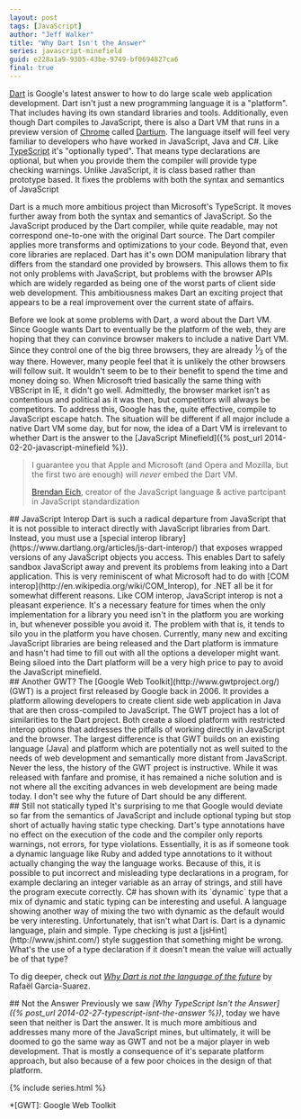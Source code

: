 ```yaml
---
layout: post
tags: [JavaScript]
author: "Jeff Walker"
title: "Why Dart Isn't the Answer"
series: javascript-minefield
guid: e228a1a9-9305-43be-9749-bf0694827ca6
final: true
---
```


[Dart](https://www.dartlang.org) is Google's latest answer to how to do large scale web application development.  Dart isn't just a new programming language it is a "platform".  That includes having its own standard libraries and tools.  Additionally, even though Dart compiles to JavaScript, there is also a Dart VM that runs in a preview version of [Chrome](https://www.google.com/chrome) called [Dartium](https://www.dartlang.org/tools/dartium/).  The language itself will feel very familiar to developers who have worked in JavaScript, Java and C#.  Like [TypeScript](http://www.typescriptlang.org) it's "optionally typed".  That means type declarations are optional, but when you provide them the compiler will provide type checking warnings.  Unlike JavaScript, it is class based rather than prototype based. It fixes the problems with both the syntax and semantics of JavaScript

Dart is a much more ambitious project than Microsoft's TypeScript.  It moves further away from both the syntax and semantics of JavaScript.  So the JavaScript produced by the Dart compiler, while quite readable, may not correspond one-to-one with the original Dart source.  The Dart compiler applies more transforms and optimizations to your code.  Beyond that, even core libraries are replaced.  Dart has it's own DOM manipulation library that differs from the standard one provided by browsers.  This allows them to fix not only problems with JavaScript, but problems with the browser APIs which are widely regarded as being one of the worst parts of client side web development. This ambitiousness makes Dart an exciting project that appears to be a real improvement over the current state of affairs.  

Before we look at some problems with Dart, a word about the Dart VM.  Since Google wants Dart to eventually be the platform of the web, they are hoping that they can convince browser makers to include a native Dart VM.  Since they control one of the big three browsers, they are already <sup>1</sup>&frasl;<sub>3</sub> of the way there.  However, many people feel that it is unlikely the other browsers will follow suit.  It wouldn't seem to be to their benefit to spend the time and money doing so.  When Microsoft tried basically the same thing with VBScript in IE, it didn't go well.  Admittedly, the browser market isn't as contentious and political as it was then, but competitors will always be competitors.  To address this, Google has the, quite effective, compile to JavaScript escape hatch.  The situation will be different if all major include a native Dart VM some day, but for now, the idea of a Dart VM is irrelevant to whether Dart is the answer to the [JavaScript Minefield]({% post_url 2014-02-20-javascript-minefield %}).

>I guarantee you that Apple and Microsoft (and Opera and Mozilla, but the first two are enough) will *never* embed the Dart VM.
>
><footer><a href="https://news.ycombinator.com/item?id=2982949">Brendan Eich</a>, creator of the JavaScript language & active partcipant in JavaScript standardization</footer>

<section markdown="1">
## JavaScript Interop
Dart is such a radical departure from JavaScript that it is not possible to interact directly with JavaScript libraries from Dart.  Instead, you must use a [special interop library](https://www.dartlang.org/articles/js-dart-interop/) that exposes wrapped versions of any JavaScript objects you access.  This enables Dart to safely sandbox JavaScript away and prevent its problems from leaking into a Dart application.  This is very reminiscent of what Microsoft had to do with [COM interop](http://en.wikipedia.org/wiki/COM_Interop), for .NET all be it for somewhat different reasons.  Like COM interop, JavaScript interop is not a pleasant experience.  It's a necessary feature for times when the only implementation for a library you need isn't in the platform you are working in, but whenever possible you avoid it.  The problem with that is, it tends to silo you in the platform you have chosen.  Currently, many new and exciting JavaScript libraries are being released and the Dart platform is immature and hasn't had time to fill out with all the options a developer might want.  Being siloed into the Dart platform will be a very high price to pay to avoid the JavaScript minefield.
</section>

<section markdown="1">
## Another GWT?
The [Google Web Toolkit](http://www.gwtproject.org/) (GWT) is a project first released by Google back in 2006.  It provides a platform allowing developers to create client side web application in Java that are then cross-compiled to JavaScript.  The GWT project has a lot of similarities to the Dart project.  Both create a siloed platform with restricted interop options that addresses the pitfalls of working directly in JavaScript and the browser.  The largest difference is that GWT builds on an existing language (Java) and platform which are potentially not as well suited to the needs of web development and semantically more distant from JavaScript.  Never the less, the history of the GWT project is instructive.  While it was released with fanfare and promise, it has remained a niche solution and is not where all the exciting advances in web development are being made today. I don't see why the future of Dart should be any different. 
</section>

<section markdown="1">
## Still not statically typed
It's surprising to me that Google would deviate so far from the semantics of JavaScript and include optional typing but stop short of actually having static type checking.  Dart's type annotations have no effect on the execution of the code and the compiler only reports warnings, not errors, for type violations.  Essentially, it is as if someone took a dynamic language like Ruby and added type annotations to it without actually changing the way the language works.  Because of this, it is possible to put incorrect and misleading type declarations in a program, for example declaring an integer variable as an array of strings, and still have the program execute correctly.  C# has shown with its `dynamic` type that a mix of dynamic and static typing can be interesting and useful.  A language showing another way of mixing the two with dynamic as the default would be very interesting.  Unfortunately, that isn't what Dart is.  Dart is a dynamic language, plain and simple.  Type checking is just a [jsHint](http://www.jshint.com/) style suggestion that something might be wrong.  What's the use of a type declaration if it doesn't mean the value will actually be of that type?

To dig deeper, check out <cite markdown="1">[Why Dart is not the language of the future](http://blogs.perl.org/users/rafael_garcia-suarez/2011/10/why-dart-is-not-the-language-of-the-future.html)</cite> by Rafaël Garcia-Suarez.
</section>

<section markdown="1">
## Not the Answer
Previously we saw <cite>[Why TypeScript Isn't the Answer]({% post_url 2014-02-27-typescript-isnt-the-answer %})</cite>, today we have seen that neither is Dart the answer.  It is much more ambitious and addresses many more of the JavaScript mines, but ultimately, it will be doomed to go the same way as GWT and not be a major player in web development. That is mostly a consequence of it's separate platform approach, but also because of a few poor choices in the design of that platform.
</section>

{% include series.html %}

*[GWT]: Google Web Toolkit